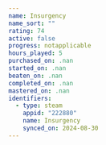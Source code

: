 ```yaml
---
name: Insurgency
name_sort: ""
rating: 74
active: false
progress: notapplicable
hours_played: 5
purchased_on: .nan
started_on: .nan
beaten_on: .nan
completed_on: .nan
mastered_on: .nan
identifiers:
  - type: steam
    appid: "222880"
    name: Insurgency
    synced_on: 2024-08-30
---
```

